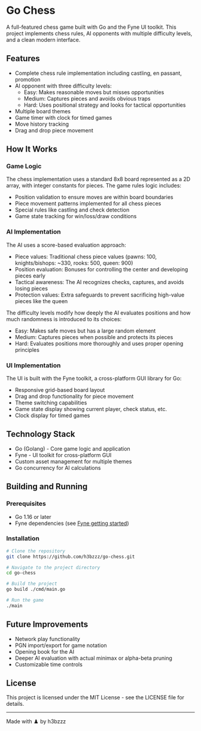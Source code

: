 # Go Chess

A full-featured chess game built with Go and the Fyne UI toolkit. This project implements chess rules, AI opponents with multiple difficulty levels, and a clean modern interface.

## Features

- Complete chess rule implementation including castling, en passant, promotion
- AI opponent with three difficulty levels:
  - Easy: Makes reasonable moves but misses opportunities
  - Medium: Captures pieces and avoids obvious traps
  - Hard: Uses positional strategy and looks for tactical opportunities
- Multiple board themes
- Game timer with clock for timed games
- Move history tracking
- Drag and drop piece movement

## How It Works

### Game Logic

The chess implementation uses a standard 8x8 board represented as a 2D array, with integer constants for pieces. The game rules logic includes:

- Position validation to ensure moves are within board boundaries
- Piece movement patterns implemented for all chess pieces
- Special rules like castling and check detection
- Game state tracking for win/loss/draw conditions

### AI Implementation

The AI uses a score-based evaluation approach:

- Piece values: Traditional chess piece values (pawns: 100, knights/bishops: ~330, rooks: 500, queen: 900)
- Position evaluation: Bonuses for controlling the center and developing pieces early
- Tactical awareness: The AI recognizes checks, captures, and avoids losing pieces
- Protection values: Extra safeguards to prevent sacrificing high-value pieces like the queen

The difficulty levels modify how deeply the AI evaluates positions and how much randomness is introduced to its choices:

- Easy: Makes safe moves but has a large random element
- Medium: Captures pieces when possible and protects its pieces
- Hard: Evaluates positions more thoroughly and uses proper opening principles

### UI Implementation

The UI is built with the Fyne toolkit, a cross-platform GUI library for Go:

- Responsive grid-based board layout
- Drag and drop functionality for piece movement
- Theme switching capabilities
- Game state display showing current player, check status, etc.
- Clock display for timed games

## Technology Stack

- Go (Golang) - Core game logic and application
- Fyne - UI toolkit for cross-platform GUI
- Custom asset management for multiple themes
- Go concurrency for AI calculations

## Building and Running

### Prerequisites

- Go 1.16 or later
- Fyne dependencies (see [Fyne getting started](https://developer.fyne.io/started/))

### Installation

```bash
# Clone the repository
git clone https://github.com/h3bzzz/go-chess.git

# Navigate to the project directory
cd go-chess

# Build the project
go build ./cmd/main.go

# Run the game
./main
```

## Future Improvements

- Network play functionality
- PGN import/export for game notation
- Opening book for the AI
- Deeper AI evaluation with actual minimax or alpha-beta pruning
- Customizable time controls

## License

This project is licensed under the MIT License - see the LICENSE file for details.

---

Made with ♟️ by h3bzzz 